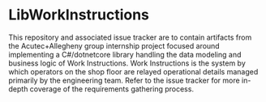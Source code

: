 # LibWorkInstructions

This repository and associated issue tracker are to contain artifacts from the Acutec+Allegheny group internship project
focused around implementing a C#/dotnetcore library handling the data modeling and business logic of Work Instructions.
Work Instructions is the system by which operators on the shop floor are relayed operational details managed primarily
by the engineering team.  Refer to the issue tracker for more in-depth coverage of the requirements gathering process.
